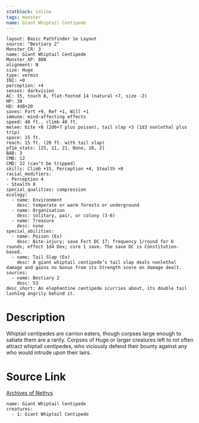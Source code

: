 ```yaml
---
statblock: inline
tags: monster
name: Giant Whiptail Centipede
---
```

```statblock
layout: Basic Pathfinder 1e Layout
source: "Bestiary 2"
Monster_CR: 3
name: Giant Whiptail Centipede
Monster_XP: 800
alignment: N
size: Huge
type: vermin
INI: +0
perception: +4
senses: darkvision
AC: 15, touch 8, flat-footed 14 (natural +7, size -2)
HP: 38
HD: 4d8+20
saves: Fort +9, Ref +1, Will +1
immune: mind-affecting effects
speed: 40 ft., climb 40 ft.
melee: bite +8 (2d6+7 plus poison), tail slap +3 (1d3 nonlethal plus trip)
space: 15 ft.
reach: 15 ft. (20 ft. with tail slap)
pf1e_stats: [25, 11, 21, None, 10, 2]
BAB: 3
CMB: 12
CMD: 22 (can’t be tripped)
skills: Climb +15, Perception +4, Stealth +0
racial_modifiers:
- Perception 4
- Stealth 8
special_qualities: compression
ecology:
  - name: Environment
    desc: temperate or warm forests or underground
  - name: Organisation
    desc: solitary, pair, or colony (3-6)
  - name: Treasure
    desc: none
special_abilities:
  - name: Poison (Ex)
    desc: Bite-injury; save Fort DC 17; frequency 1/round for 6 rounds; effect 1d4 Dex; cure 1 save. The save DC is Constitution-based.
  - name: Tail Slap (Ex)
    desc: A giant whiptail centipede’s tail slap deals nonlethal damage and gains no bonus from its Strength score on damage dealt.
sources:
  - name: Bestiary 2
    desc: 53
desc_short: An elephantine centipede scurries about, its double tail lashing angrily behind it. 
```
# Description
Whiptail centipedes are carrion eaters, though corpses large enough to satiate them are a rarity. Corpses of Huge or larger creatures left to rot often attract whiptail centipedes, who viciously defend their bounty against any who would intrude upon their lairs.
# Source Link
[Archives of Nethys](https://aonprd.com/MonsterDisplay.aspx?ItemName=Giant%20Whiptail%20Centipede)
```encounter-table
name: Giant Whiptail Centipede
creatures:
  - 1: Giant Whiptail Centipede
```
